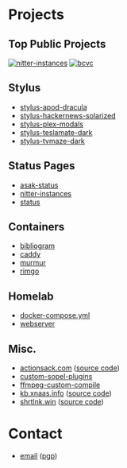 # Projects

## Top Public Projects

[![nitter-instances](https://img.shields.io/github/stars/xnaas/nitter-instances?color=success&label=nitter-instances&style=for-the-badge)](https://github.com/xnaas/nitter-instances)
[![bcvc](https://img.shields.io/github/stars/xnaas/bcvc?color=success&label=bandcamp+volume+control&style=for-the-badge)](https://github.com/xnaas/bcvc)

## Stylus

* [stylus-apod-dracula](https://github.com/xnaas/stylus-apod-dracula)
* [stylus-hackernews-solarized](https://github.com/xnaas/stylus-hackernews-solarized)
* [stylus-plex-modals](https://github.com/xnaas/stylus-plex-modals)
* [stylus-teslamate-dark](https://github.com/xnaas/stylus-teslamate-dark)
* [stylus-tvmaze-dark](https://github.com/xnaas/stylus-tvmaze-dark)

## Status Pages

* [asak-status](https://github.com/xnaas/asak-status)
* [nitter-instances](https://github.com/xnaas/nitter-instances)
* [status](https://github.com/xnaas/status)

## Containers

* [bibliogram](https://ghcr.io/xnaas/bibliogram)
* [caddy](https://ghcr.io/xnaas/caddy)
* [murmur](https://ghcr.io/xnaas/murmur)
* [rimgo](https://ghcr.io/xnaas/rimgo)

## Homelab

* [docker-compose.yml](https://github.com/xnaas/docker-compose.yml)
* [webserver](https://github.com/xnaas/webserver)

## Misc.

* [actionsack.com](https://actionsack.com) ([source code](https://github.com/xnaas/actionsack.com))
* [custom-sopel-plugins](https://github.com/xnaas/custom-sopel-plugins)
* [ffmpeg-custom-compile](https://github.com/xnaas/ffmpeg-custom-compile)
* [kb.xnaas.info](https://kb.xnaas.info) ([source code](https://github.com/xnaas/kb.xnaas.info))
* [shrtlnk.win](https://shrtlnk.win) ([source code](https://github.com/xnaas/shrtlnk))

# Contact

* [email](mailto:me@xnaas.info) ([pgp](https://github.com/xnaas/pgp))
